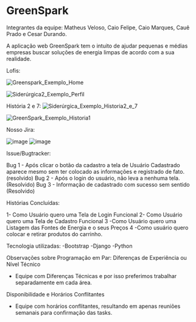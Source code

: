 # GreenSpark

Integrantes da equipe: Matheus Veloso, Caio Felipe, Caio Marques, Cauê Prado e Cesar Durando.

A aplicação web GreenSpark tem o intuito de ajudar pequenas e médias empresas buscar soluções de energia limpas de acordo com a sua realidade.


Lofis:


![Greenspark_Exemplo_Home](https://github.com/user-attachments/assets/641f01e4-d066-4ab1-ae4b-2c990d576f2c)

![Siderúrgica2_Exemplo_Perfil](https://github.com/user-attachments/assets/7521c25c-b998-4ab4-bec5-fd6a0c6341fb)

História 2 e 7:
![Siderúrgica_Exemplo_Historia2_e_7](https://github.com/user-attachments/assets/1e873bbf-e7d1-4e6f-b750-a4de3507ec9b)


![GreenSpark_Exemplo_Historia1](https://github.com/user-attachments/assets/f559d0dd-6d31-4d48-acb7-8793c700d635)






Nosso Jira:


![image](https://github.com/user-attachments/assets/49a6d821-e430-4dea-b91b-1cbf33abdbb9)
![image](https://github.com/user-attachments/assets/04602599-1825-4874-99f3-0db1d9b37f23)








Issue/Bugtracker:

Bug 1 - Após clicar o botão da cadastro a tela de Usuário Cadastrado aparece mesmo sem ter colocado as informações e registrado de fato. (resolvido)
Bug 2 - Após o login do usuário, não leva a nenhuma tela. (Resolvido)
Bug 3 - Informação de cadastrado com sucesso sem sentido (Resolvido)



Histórias Concluídas:

1- Como Usuário quero uma Tela de Login Funcional
2- Como Usuário quero uma Tela de Cadastro Funcional
3 -Como Usuário quero uma Listagem das Fontes de Energia e o seus Preços
4 -Como usuário quero colocar e retirar produtos do carrinho.

Tecnologia utilizadas:
-Bootstrap
-Django
-Python

Observações sobre Programação em Par:
Diferenças de Experiência ou Nível Técnico 
- Equipe com Diferenças Técnicas e por isso preferimos trabalhar separadamente em cada área.

Disponibilidade e Horários Conflitantes
- Equipe com horários conflitantes, resultando em apenas reuniões semanais para confirmação das tasks.














